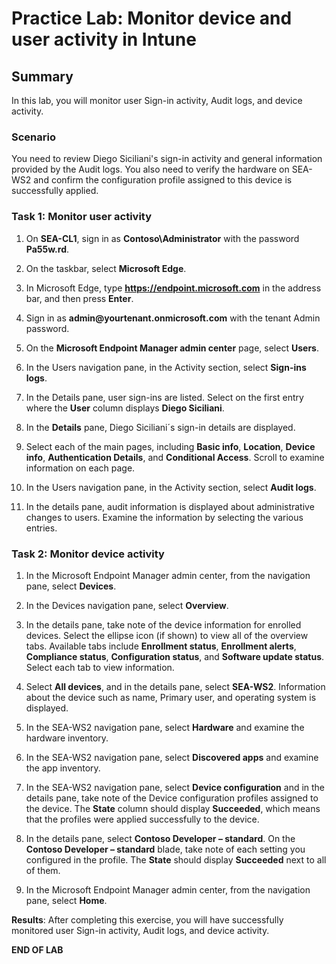 # Practice Lab: Monitor device and user activity in Intune

## Summary

In this lab, you will monitor user Sign-in activity, Audit logs, and device activity.

### Scenario

You need to review Diego Siciliani's sign-in activity and general information provided by the Audit logs.  You also need to verify the hardware on SEA-WS2 and confirm the configuration profile assigned to this device is successfully applied. 

### Task 1: Monitor user activity

1.  On **SEA-CL1**, sign in as **Contoso\\Administrator** with the password **Pa55w.rd**.

2.  On the taskbar, select **Microsoft Edge**.

3.  In Microsoft Edge, type **https://endpoint.microsoft.com** in the address bar, and then press **Enter**. 

4.  Sign in as **admin\@yourtenant.onmicrosoft.com** with the tenant Admin password.

5.  On the **Microsoft Endpoint Manager admin center** page, select **Users**.

6.  In the Users navigation pane, in the Activity section, select **Sign-ins logs**. 

7.  In the Details pane, user sign-ins are listed. Select on the first entry where the **User** column displays **Diego Siciliani**.


8.  In the **Details** pane, Diego Siciliani´s sign-in details are displayed. 

9.  Select each of the main pages, including **Basic info**, **Location**, **Device info**, **Authentication Details**, and **Conditional Access**. Scroll to examine information on each page. 

10.  In the Users navigation pane, in the Activity section, select **Audit logs**. 

11.  In the details pane, audit information is displayed about administrative changes to users. Examine the information by selecting the various entries.

### Task 2: Monitor device activity

1.  In the Microsoft Endpoint Manager admin center, from the navigation pane, select **Devices**.

2.  In the Devices navigation pane, select **Overview**.

3.  In the details pane, take note of the device information for enrolled devices. Select the ellipse icon (if shown) to view all of the overview tabs. Available tabs include **Enrollment status**, **Enrollment alerts**, **Compliance status**, **Configuration status**, and **Software update status**. Select each tab to view information.

4.  Select **All devices**, and in the details pane, select **SEA-WS2**. Information about the device such as name, Primary user, and operating system is displayed.

5.  In the SEA-WS2 navigation pane, select **Hardware** and examine the hardware inventory.


6.  In the SEA-WS2 navigation pane, select **Discovered apps** and examine the app inventory.

7.  In the SEA-WS2 navigation pane, select **Device configuration** and in the details pane, take note of the Device configuration profiles assigned to the device. The **State** column should display **Succeeded**, which means that the profiles were applied successfully to the device.

8.  In the details pane, select **Contoso Developer – standard**. On the **Contoso Developer – standard** blade, take note of each setting you configured in the profile. The **State** should display **Succeeded** next to all of them.

9.  In the Microsoft Endpoint Manager admin center, from the navigation pane, select **Home**.

**Results**: After completing this exercise, you will have successfully monitored user Sign-in activity, Audit logs, and device activity.

**END OF LAB**